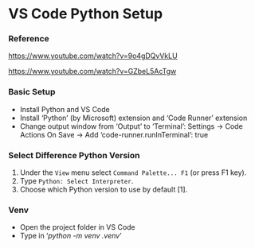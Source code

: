 # VS Code Python Setup

### Reference

https://www.youtube.com/watch?v=9o4gDQvVkLU

https://www.youtube.com/watch?v=GZbeL5AcTgw

### Basic Setup

- Install Python and VS Code
- Install ‘Python’ (by Microsoft) extension and ‘Code Runner’ extension
- Change output window from ‘Output’ to ‘Terminal’: Settings → Code Actions On Save → Add ‘code-runner.runInTerminal’: true

### Select Difference Python Version

1. Under the `View` menu select `Command Palette... F1` (or press F1 key).
2. Type `Python: Select Interpreter`.
3. Choose which Python version to use by default [1].

### Venv

- Open the project folder in VS Code
- Type in ‘*python -m venv .venv*’